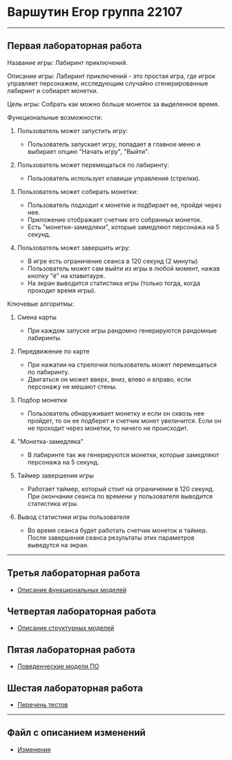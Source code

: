 # Варшутин Егор группа 22107
--------------------------------------------------


## Первая лабораторная работа

Название игры: Лабиринт приключений.

Описание игры: Лабиринт приключений - это простая игра, где игрок управляет персонажем, исследующим случайно сгенерированные лабиринт и собиарет монетки.

Цель игры: Собрать как можно больше монеток за выделенное время.

Функциональные возможности:

1. Пользователь может запустить игру:
   - Пользователь запускает игру, попадает в главное меню и выбирает опцию "Начать игру", "Выйти".

2. Пользователь может перемещаться по лабиринту:
   - Пользователь использует клавиши управления (стрелки).

3. Пользователь может собирать монетки:
   - Пользователь подходит к монетке и подбирает ее, пройдя через нее.
   - Приложение отображает счетчик его собранных монеток.
   - Есть "монетки-замедляки", которые замедляют персонажа на 5 секунд.

4. Пользователь может завершить игру:
   - В игре есть ограничение сеанса в 120 секунд (2 минуты)
   - Пользователь может сам выйти из игры в любой момент, нажав кнопку "ё" на клавитауре.
   - На экран выводится статистика игры (только тогда, когда проходит время игры).

Ключевые алгоритмы:

1. Смена карты
   - При каждом запуске игры рандомно генерируются рандомные лабиринты.

2. Передвижение по карте
   - При нажатии на стрелочки пользователь может перемещаться по лабиринту.
   - Двигаться он может вверх, вниз, влево и вправо, если персонажу не мешают стены.

3. Подбор монетки
   - Пользователь обнаруживает монетку и если он сквозь нее пройдет, то он ее подберет и счетчик монет увеличится. Если он не проходит через монетки, то ничего не происходит.

4. "Монетка-замедляка"
   - В лабиринте так же генерируются монетки, которые замедляют персонажа на 5 секунд.

5. Таймер завершения игры 
   - Работает таймер, который стоит на ограничении в 120 секунд. При окончании сеанса по времени у пользователя выводится статистика игры.

6. Вывод статистики игры пользователя
   - Во время сеанса будет работать счетчик монеток и таймер. После завершения сеанса результаты этих параметров выведутся на экран.
--------------------------------------------------


## Третья лабораторная работа

* [Описание функциональных моделей](docs/functions.md)

## Четвертая лабораторная работа

* [Описание структурных моделей](docs/struct.md)

## Пятая лабораторная работа

* [Поведенческие модели ПО](docs/behavior.md)

## Шестая лабораторная работа

* [Перечень тестов](docs/descriptions.md)
--------------------------------------------------

## Файл с описанием изменений

* [Изменения](docs/fix.md)